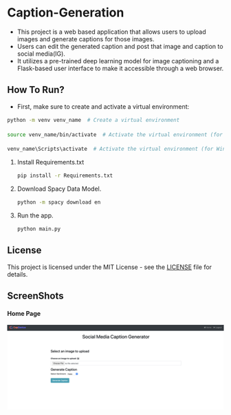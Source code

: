 # Caption-Generation
- This project is a web based application that allows users to upload images and generate captions for those images. 
- Users can edit the generated caption and post that image and caption to social media(IG).
- It utilizes a pre-trained deep learning model for image captioning and a Flask-based user interface to make it accessible through a web browser.

## How To Run?

- First, make sure to create and activate a virtual environment:

```bash
python -m venv venv_name  # Create a virtual environment

source venv_name/bin/activate  # Activate the virtual environment (for macOS/Linux)
      
venv_name\Scripts\activate  # Activate the virtual environment (for Windows) 
```
1. Install Requirements.txt

    ```bash 
    pip install -r Requirements.txt
    ```
2. Download Spacy Data Model.

      ```bash
      python -m spacy download en
      ```

3. Run the app.

      ```bash
      python main.py
      ```

## License

This project is licensed under the MIT License - see the [LICENSE](LICENSE) file for details.


## ScreenShots

#### Home Page
![Home Page](Homepage.PNG)